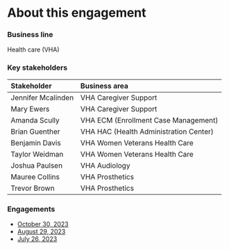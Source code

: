 # About this engagement

### Business line

Health care (VHA)

### Key stakeholders

|Stakeholder|Business area|
|:--|:--|
|Jennifer Mcalinden|VHA Caregiver Support|
|Mary Ewers|VHA Caregiver Support|
|Amanda Scully|VHA ECM (Enrollment Case Management)|
|Brian Guenther|VHA HAC (Health Administration Center)|
|Benjamin Davis|VHA Women Veterans Health Care|
|Taylor Weidman|VHA Women Veterans Health Care|
|Joshua Paulsen|VHA Audiology|
|Mauree Collins|VHA Prosthetics|
|Trevor Brown|VHA Prosthetics|

### Engagements

* [October 30, 2023](https://github.com/department-of-veterans-affairs/va.gov-team/blob/master/products/ask-va/research/Business%20line%20engagement/Health%20care/October%2030%2C%202023.md)
* [August 29, 2023](https://github.com/department-of-veterans-affairs/va.gov-team/blob/master/products/ask-va/research/Business%20line%20engagement/Health%20care/August%2029%2C%202023.md)
* [July 26, 2023](https://github.com/department-of-veterans-affairs/va.gov-team/blob/master/products/ask-va/research/Business%20line%20engagement/Health%20care/July%2026,%202023.md)
